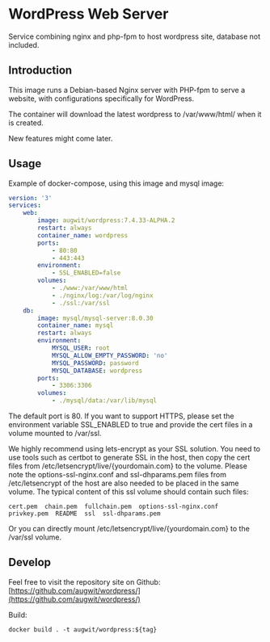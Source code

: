 # WordPress Web Server
Service combining nginx and php-fpm to host wordpress site, database not included.

## Introduction
This image runs a Debian-based Nginx server with PHP-fpm to serve a website, with configurations specifically for WordPress.

The container will download the latest wordpress to /var/www/html/ when it is created.

New features might come later. 

## Usage
Example of docker-compose, using this image and mysql image:
```yml
version: '3'
services:
    web:
        image: augwit/wordpress:7.4.33-ALPHA.2
        restart: always
        container_name: wordpress
        ports:
            - 80:80
            - 443:443
        environment:
            - SSL_ENABLED=false
        volumes:
            - ./www:/var/www/html
            - ./nginx/log:/var/log/nginx
            - ./ssl:/var/ssl
    db:
        image: mysql/mysql-server:8.0.30
        container_name: mysql
        restart: always
        environment:
            MYSQL_USER: root
            MYSQL_ALLOW_EMPTY_PASSWORD: 'no'
            MYSQL_PASSWORD: password
            MYSQL_DATABASE: wordpress
        ports:
            - 3306:3306
        volumes:
            - ./mysql/data:/var/lib/mysql
```

The default port is 80. If you want to support HTTPS, please set the environment variable SSL_ENABLED to true and provide the cert files in a volume mounted to /var/ssl.

We highly recommend using lets-encrypt as your SSL solution. You need to use tools such as certbot to generate SSL in the host, then copy the cert files from /etc/letsencrypt/live/{yourdomain.com} to the volume. Please note the options-ssl-nginx.conf and ssl-dhparams.pem files from /etc/letsencrypt of the host are also needed to be placed in the same volume. The typical content of this ssl volume should contain such files:
```shell
cert.pem  chain.pem  fullchain.pem  options-ssl-nginx.conf  privkey.pem  README  ssl  ssl-dhparams.pem
```
Or you can directly mount /etc/letsencrypt/live/{yourdomain.com} to the /var/ssl volume.


## Develop
Feel free to visit the repository site on Github: [https://github.com/augwit/wordpress/](https://github.com/augwit/wordpress/)

Build:
```
docker build . -t augwit/wordpress:${tag}
```

